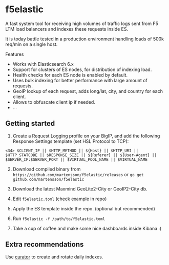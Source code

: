 # f5elastic

A fast system tool for receiving high volumes of traffic logs sent from F5 LTM load balancers and indexes these requests inside ES.

It is today battle tested in a production environment handling loads of 500k req/min on a single host.

Features

* Works with Elasticsearch 6.x
* Support for clusters of ES nodes, for distribution of indexing load.
* Health checks for each ES node is enabled by default.
* Uses bulk indexing for better performance with large amount of requests.
* GeoIP lookup of each request, adds long/lat, city, and country for each client.
* Allows to obfuscate client ip if needed.
* ...

## Getting started

1. Create a Request Logging profile on your BigIP, and add the following Response Settings template (set HSL Protocol to TCP):
```
<34> $CLIENT_IP || $HTTP_METHOD || ${Host} || $HTTP_URI || $HTTP_STATCODE || $RESPONSE_SIZE || ${Referer} || ${User-Agent} || $SERVER_IP:$SERVER_PORT || $VIRTUAL_POOL_NAME || $VIRTUAL_NAME
```

2. Download compiled binary from `https://github.com/martensson/f5elastic/releases` or `go get github.com/martensson/f5elastic`

3. Download the latest Maxmind GeoLite2-City or GeoIP2-City db.

4. Edit `f5elastic.toml` (check example in repo)

5. Apply the ES template inside the repo. (optional but recommended)

6. Run `f5elastic -f /path/to/f5elastic.toml`

7. Take a cup of coffee and make some nice dashboards inside Kibana :)

## Extra recommendations

Use [curator](https://www.elastic.co/guide/en/elasticsearch/client/curator/current/index.html) to create and rotate daily indexes.
